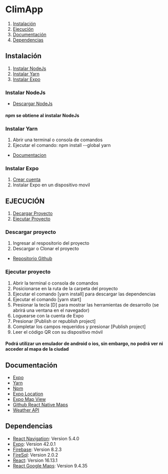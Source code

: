 # ClimApp
1. [Instalación](#Instalación)
2. [Ejecución](#Ejecución)
3. [Documentación](#Documentación)
4. [Dependencias](#Dependencias)


## Instalación
1. [Instalar NodeJs](#Instalar-NodeJs)
2. [Instalar Yarn](#Instalar-Yarn)
3. [Instalar Expo](#Instalar-Expo)


### Instalar NodeJs
* [Descargar NodeJs](https://nodejs.org/es/download/)
#### npm se obtiene al instalar NodeJs

### Instalar Yarn
1. Abrir una terminal o consola de comandos
2. Ejecutar el comando: npm install --global yarn
* [Documentacion](https://classic.yarnpkg.com/lang/en/docs/install/#windows-stable)

### Instalar Expo
1. [Crear cuenta](https://expo.io/)
2. Instalar Expo en un dispositivo movil



## EJECUCIÓN
1. [Decargar Proyecto](#Descargar-proyecto)
2. [Ejecutar Proyecto](#Ejecutar-proyecto)


### Descargar proyecto
1. Ingresar al respositorio del proyecto
2. Descargar o Clonar el proyecto
* [Repositorio Github](https://github.com/SkillsBuild/app-clima)

### Ejecutar proyecto
1. Abrir la terminal o consola de comandos
2. Posicionarse en la ruta de la carpeta del proyecto
3. Ejecutar el comando [yarn install] para descargar las dependencias
4. Ejecutar el comando [yarn start]
5. Presionar la tecla [D] para mostrar las herramientas de desarrollo
    (se abrirá una ventana en el navegador)
6. Loguearse con la cuenta de Expo
7. Presionar [Publish or republish project]
8. Completar los campos requeridos y presionar [Publish project]
9. Leer el código QR con su dispositivo móvil

#### Podrá utilizar un emulador de android o ios, sin embargo, no podrá ver ni acceder al mapa de la ciudad





## Documentación
* [Expo](https://expo.io/)
* [Yarn](https://yarnpkg.com/)
* [Npm](https://www.npmjs.com/)
* [Expo Location](https://docs.expo.dev/versions/latest/sdk/location/)
* [Expo Map View](https://docs.expo.dev/versions/latest/sdk/map-view/)
* [Github React Native Maps](https://github.com/react-native-maps/react-native-maps)
* [Weather API](https://openweathermap.org/api)



## Dependencias
* [React Navigation](https://reactnavigation.org/docs/getting-started/): Version 5.4.0
* [Expo](https://docs.expo.dev/get-started/installation/): Version 42.0.1
* [Firebase](https://www.npmjs.com/package/firebase): Version 8.2.3
* [FireSql](https://www.npmjs.com/package/firesql): Version 2.0.2
* [React](https://es.reactjs.org/docs/getting-started.html): Version 16.13.1
* [React Google Maps](https://www.npmjs.com/package/react-google-maps): Version 9.4.35

